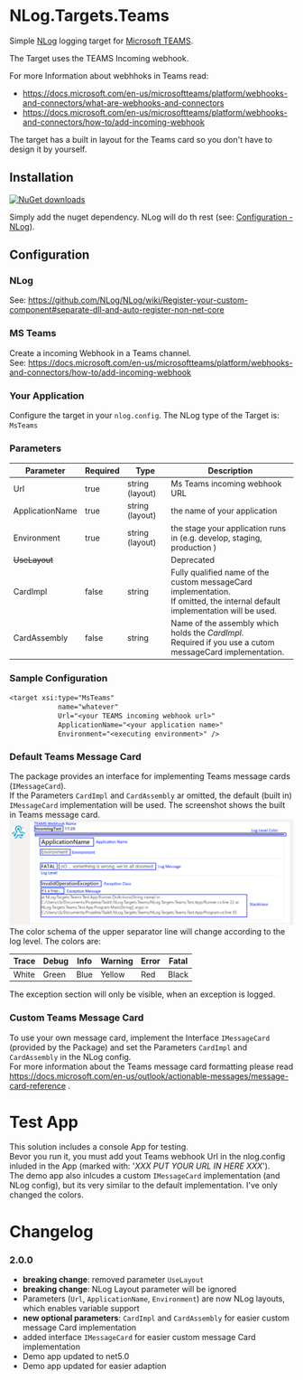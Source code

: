 # NLog.Targets.Teams

Simple [NLog](https://nlog-project.org/) logging target for [Microsoft TEAMS](https://products.office.com/en/microsoft-teams/group-chat-software?market=en).

The Target uses the TEAMS Incoming webhook.

For more Information about webhhoks in Teams read:
- https://docs.microsoft.com/en-us/microsoftteams/platform/webhooks-and-connectors/what-are-webhooks-and-connectors
- https://docs.microsoft.com/en-us/microsoftteams/platform/webhooks-and-connectors/how-to/add-incoming-webhook

The target has a built in layout for the Teams card so you don't have to design it by yourself.

## Installation
[![NuGet downloads](https://img.shields.io/nuget/dt/NLog.Targets.Teams.svg)](https://www.nuget.org/packages/NLog.Targets.Teams)

Simply add the nuget dependency. NLog will do th rest (see: [Configuration - NLog](#NLog)).

## Configuration

### NLog

See: https://github.com/NLog/NLog/wiki/Register-your-custom-component#separate-dll-and-auto-register-non-net-core

### MS Teams

Create a incoming Webhook in a Teams channel.<br/>
See: https://docs.microsoft.com/en-us/microsoftteams/platform/webhooks-and-connectors/how-to/add-incoming-webhook

### Your Application

Configure the target in your `nlog.config`.
The NLog type of the Target is: `MsTeams`

### Parameters

Parameter | Required | Type | Description |
--------- | -------- | ---- | ----------- |
Url | true | string  (layout) | Ms Teams incoming webhook URL |
ApplicationName | true | string  (layout) | the name of your application |
Environment | true | string  (layout) | the stage your application runs in (e.g. develop, staging, production ) |
~~UseLayout~~ |  |  | Deprecated | 
CardImpl | false | string | Fully qualified name of the custom messageCard implementation.<br>If omitted, the internal default implementation will be used. | 
CardAssembly | false | string | Name of the assembly which holds the _CardImpl_.<br/> Required if you use a cutom messageCard implementation. | 

### Sample Configuration
```
<target xsi:type="MsTeams" 
            name="whatever"             
            Url="<your TEAMS incoming webhook url>"          
            ApplicationName="<your application name>"
            Environment="<executing environment>" />
```

### Default Teams Message Card
The package provides an interface for implementing Teams message cards (`IMessageCard`).  
If the Parameters `CardImpl` and `CardAssembly` ar omitted, the default (built in) `IMessageCard` implementation will be used.
The screenshot shows the built in Teams message card.
![Built In Card](Screenshots/DefaultCard.png)
The color schema of the upper separator line will change according to the log level.
The colors are:

Trace | Debug | Info | Warning | Error | Fatal |
--------- | -------- | -------- | -------- | -------- | -------- |
White | Green | Blue | Yellow | Red | Black |

The exception section will only be visible, when an exception is logged.

### Custom Teams Message Card
To use your own message card, implement the Interface `IMessageCard` (provided by the Package) and set the Parameters `CardImpl` and `CardAssembly` in the NLog config.<br/>
For more information about the Teams message card formatting please read https://docs.microsoft.com/en-us/outlook/actionable-messages/message-card-reference .


# Test App
This solution includes a console App for testing.<br/> 
Bevor you run it, you must add yout Teams webhook Url in the nlog.config inluded in the App (marked with: '<i>XXX PUT YOUR URL IN HERE XXX</i>').<br/>
The demo app also inlcudes a custom `IMessageCard` implementation (and NLog config), but its very similar to the default implementation. I've only changed the colors.


# Changelog

### 2.0.0
* __breaking change__: removed parameter `UseLayout`
* __breaking change__: NLog Layout parameter will be ignored
* Parameters (`Url`, `ApplicationName`, `Environment`) are now NLog layouts, which enables variable support
* __new optional parameters__: `CardImpl` and `CardAssembly` for easier custom message Card implementation
* added interface `IMessageCard` for easier custom message Card implementation
* Demo app updated to net5.0
* Demo app updated for easier adaption

